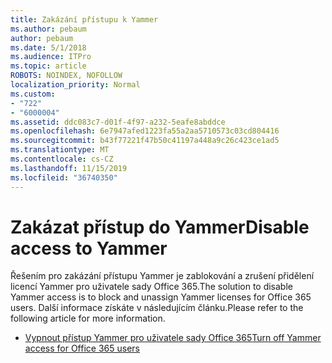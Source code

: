 ```yaml
---
title: Zakázání přístupu k Yammer
ms.author: pebaum
author: pebaum
ms.date: 5/1/2018
ms.audience: ITPro
ms.topic: article
ROBOTS: NOINDEX, NOFOLLOW
localization_priority: Normal
ms.custom:
- "722"
- "6000004"
ms.assetid: ddc083c7-d01f-4f97-a232-5eafe8abddce
ms.openlocfilehash: 6e7947afed1223fa55a2aa5710573c03cd804416
ms.sourcegitcommit: b43f77221f47b50c41197a448a9c26c423ce1ad5
ms.translationtype: MT
ms.contentlocale: cs-CZ
ms.lasthandoff: 11/15/2019
ms.locfileid: "36740350"
---
```

# <a name="disable-access-to-yammer"></a><span data-ttu-id="ad5ca-102">Zakázat přístup do Yammer</span><span class="sxs-lookup"><span data-stu-id="ad5ca-102">Disable access to Yammer</span></span>

<span data-ttu-id="ad5ca-103">Řešením pro zakázání přístupu Yammer je zablokování a zrušení přidělení licencí Yammer pro uživatele sady Office 365.</span><span class="sxs-lookup"><span data-stu-id="ad5ca-103">The solution to disable Yammer access is to block and unassign Yammer licenses for Office 365 users.</span></span> <span data-ttu-id="ad5ca-104">Další informace získáte v následujícím článku.</span><span class="sxs-lookup"><span data-stu-id="ad5ca-104">Please refer to the following article for more information.</span></span>
  
- [<span data-ttu-id="ad5ca-105">Vypnout přístup Yammer pro uživatele sady Office 365</span><span class="sxs-lookup"><span data-stu-id="ad5ca-105">Turn off Yammer access for Office 365 users</span></span>](https://docs.microsoft.com/yammer/manage-yammer-users/turn-off-user-access)
